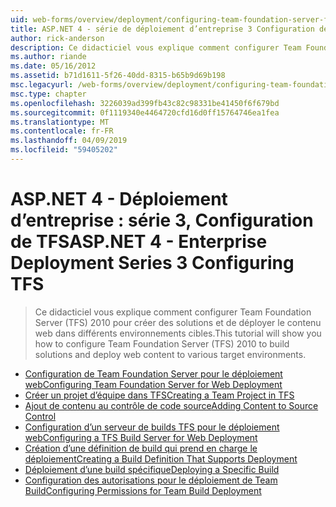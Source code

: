 ```yaml
---
uid: web-forms/overview/deployment/configuring-team-foundation-server-for-web-deployment/index
title: ASP.NET 4 - série de déploiement d’entreprise 3 Configuration de TFS | Microsoft Docs
author: rick-anderson
description: Ce didacticiel vous explique comment configurer Team Foundation Server (TFS) 2010 pour créer des solutions et de déployer le contenu web dans différents environnements cibles.
ms.author: riande
ms.date: 05/16/2012
ms.assetid: b71d1611-5f26-40dd-8315-b65b9d69b198
msc.legacyurl: /web-forms/overview/deployment/configuring-team-foundation-server-for-web-deployment
msc.type: chapter
ms.openlocfilehash: 3226039ad399fb43c82c98331be41450f6f679bd
ms.sourcegitcommit: 0f1119340e4464720cfd16d0ff15764746ea1fea
ms.translationtype: MT
ms.contentlocale: fr-FR
ms.lasthandoff: 04/09/2019
ms.locfileid: "59405202"
---
```

# <a name="aspnet-4---enterprise-deployment-series-3-configuring-tfs"></a><span data-ttu-id="2cba9-103">ASP.NET 4 - Déploiement d’entreprise : série 3, Configuration de TFS</span><span class="sxs-lookup"><span data-stu-id="2cba9-103">ASP.NET 4 - Enterprise Deployment Series 3 Configuring TFS</span></span>

> <span data-ttu-id="2cba9-104">Ce didacticiel vous explique comment configurer Team Foundation Server (TFS) 2010 pour créer des solutions et de déployer le contenu web dans différents environnements cibles.</span><span class="sxs-lookup"><span data-stu-id="2cba9-104">This tutorial will show you how to configure Team Foundation Server (TFS) 2010 to build solutions and deploy web content to various target environments.</span></span>


- [<span data-ttu-id="2cba9-105">Configuration de Team Foundation Server pour le déploiement web</span><span class="sxs-lookup"><span data-stu-id="2cba9-105">Configuring Team Foundation Server for Web Deployment</span></span>](configuring-team-foundation-server-for-web-deployment.md)
- [<span data-ttu-id="2cba9-106">Créer un projet d’équipe dans TFS</span><span class="sxs-lookup"><span data-stu-id="2cba9-106">Creating a Team Project in TFS</span></span>](creating-a-team-project-in-tfs.md)
- [<span data-ttu-id="2cba9-107">Ajout de contenu au contrôle de code source</span><span class="sxs-lookup"><span data-stu-id="2cba9-107">Adding Content to Source Control</span></span>](adding-content-to-source-control.md)
- [<span data-ttu-id="2cba9-108">Configuration d’un serveur de builds TFS pour le déploiement web</span><span class="sxs-lookup"><span data-stu-id="2cba9-108">Configuring a TFS Build Server for Web Deployment</span></span>](configuring-a-tfs-build-server-for-web-deployment.md)
- [<span data-ttu-id="2cba9-109">Création d’une définition de build qui prend en charge le déploiement</span><span class="sxs-lookup"><span data-stu-id="2cba9-109">Creating a Build Definition That Supports Deployment</span></span>](creating-a-build-definition-that-supports-deployment.md)
- [<span data-ttu-id="2cba9-110">Déploiement d’une build spécifique</span><span class="sxs-lookup"><span data-stu-id="2cba9-110">Deploying a Specific Build</span></span>](deploying-a-specific-build.md)
- [<span data-ttu-id="2cba9-111">Configuration des autorisations pour le déploiement de Team Build</span><span class="sxs-lookup"><span data-stu-id="2cba9-111">Configuring Permissions for Team Build Deployment</span></span>](configuring-permissions-for-team-build-deployment.md)
